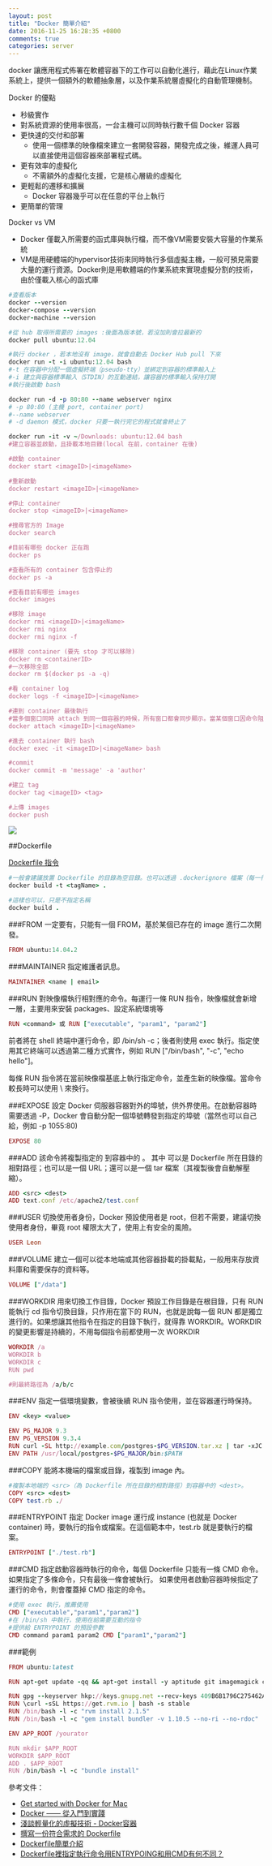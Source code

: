 ```yaml
---
layout: post
title: "Docker 簡單介紹"
date: 2016-11-25 16:28:35 +0800
comments: true
categories: server
---
```


docker 讓應用程式佈署在軟體容器下的工作可以自動化進行，藉此在Linux作業系統上，提供一個額外的軟體抽象層，以及作業系統層虛擬化的自動管理機制。

<!-- more -->

Docker 的優點

* 秒級實作
* 對系統資源的使用率很高，一台主機可以同時執行數千個 Docker 容器
* 更快速的交付和部署
	* 使用一個標準的映像檔來建立一套開發容器，開發完成之後，維運人員可以直接使用這個容器來部署程式碼。
* 更有效率的虛擬化
	* 不需額外的虛擬化支援，它是核心層級的虛擬化
* 更輕鬆的遷移和擴展
	* Docker 容器幾乎可以在任意的平台上執行
* 更簡單的管理

Docker vs VM

* Docker 僅載入所需要的函式庫與執行檔，而不像VM需要安裝大容量的作業系統
* VM是用硬體端的hypervisor技術來同時執行多個虛擬主機，一般可預見需要大量的運行資源。Docker則是用軟體端的作業系統來實現虛擬分割的技術，由於僅載入核心的函式庫

```ruby
#查看版本
docker --version
docker-compose --version
docker-machine --version

#從 hub 取得所需要的 images :後面為版本號，若沒加則會拉最新的
docker pull ubuntu:12.04 

#執行 docker ，若本地沒有 image，就會自動去 Docker Hub pull 下來
docker run -t -i ubuntu:12.04 bash
#-t 在容器中分配一個虛擬終端（pseudo-tty）並綁定到容器的標準輸入上
#-i 建立與容器標準輸入（STDIN）的互動連結，讓容器的標準輸入保持打開
#執行後啟動 bash

docker run -d -p 80:80 --name webserver nginx
# -p 80:80 (主機 port, container port)
#--name webserver
# -d daemon 模式，docker 只要一執行完它的程式就會終止了

docker run -it -v ~/Downloads: ubuntu:12.04 bash
#建立容器並啟動，且掛載本地目錄(local 在前，container 在後)

#啟動 container
docker start <imageID>|<imageName>

#重新啟動
docker restart <imageID>|<imageName>

#停止 container 
docker stop <imageID>|<imageName>

#搜尋官方的 Image
docker search 

#目前有哪些 docker 正在跑
docker ps

#查看所有的 container 包含停止的
docker ps -a 

#查看目前有哪些 images
docker images

#移除 image
docker rmi <imageID>|<imageName>
docker rmi nginx
docker rmi nginx -f

#移除 container (要先 stop 才可以移除)
docker rm <containerID>
#一次移除全部
docker rm $(docker ps -a -q)

#看 container log
docker logs -f <imageID>|<imageName>

#連到 container 最後執行
#當多個窗口同時 attach 到同一個容器的時候，所有窗口都會同步顯示。當某個窗口因命令阻塞時,其他窗口也無法執行操作了
docker attach <imageID>|<imageName>

#進去 container 執行 bash
docker exec -it <imageID>|<imageName> bash

#commit
docker commit -m 'message' -a 'author'

#建立 tag
docker tag <imageID> <tag>

#上傳 images
docker push
```

![](https://blog.fntsr.tw/wp-content/uploads/2014/12/Docker-Command-Diagram.png)


##Dockerfile

[Dockerfile 指令](https://philipzheng.gitbooks.io/docker_practice/content/dockerfile/instructions.html)

```ruby
#一般會建議放置 Dockerfile 的目錄為空目錄。也可以透過 .dockerignore 檔案（每一行新增一條排除模式：exclusion patterns）來讓 Docker 忽略路徑下的目錄和檔案。
docker build -t <tagName> .
  
#這樣也可以，只是不指定名稱
docker build .
```

###FROM
一定要有，只能有一個 FROM，基於某個已存在的 image 進行二次開發。

```ruby
FROM ubuntu:14.04.2
```

###MAINTAINER
指定維護者訊息。

```ruby
MAINTAINER <name | email>
```

###RUN
對映像檔執行相對應的命令。每運行一條 RUN 指令，映像檔就會新增一層，主要用來安裝 packages、設定系統環境等

```ruby
RUN <command> 或 RUN ["executable", "param1", "param2"]
```
前者將在 shell 終端中運行命令，即 /bin/sh -c；後者則使用 exec 執行。指定使用其它終端可以透過第二種方式實作，例如 RUN ["/bin/bash", "-c", "echo hello"]。

每條 RUN 指令將在當前映像檔基底上執行指定命令，並產生新的映像檔。當命令較長時可以使用 \ 來換行。


###EXPOSE
設定 Docker 伺服器容器對外的埠號，供外界使用。在啟動容器時需要透過 -P，Docker 會自動分配一個埠號轉發到指定的埠號（當然也可以自己給，例如 -p 1055:80)

```ruby
EXPOSE 80
```

###ADD
該命令將複製指定的 <src> 到容器中的 <dest>。 其中 <src> 可以是 Dockerfile 所在目錄的相對路徑；也可以是一個 URL；還可以是一個 tar 檔案（其複製後會自動解壓縮）。

```ruby
ADD <src> <dest>
ADD text.conf /etc/apache2/test.conf
```

###USER
切換使用者身份，Docker 預設使用者是 root，但若不需要，建議切換使用者身份，畢竟 root 權限太大了，使用上有安全的風險。

```ruby
USER Leon
```

###VOLUME
建立一個可以從本地端或其他容器掛載的掛載點，一般用來存放資料庫和需要保存的資料等。

```ruby
VOLUME ["/data"]
```

###WORKDIR
用來切換工作目錄，Docker 預設工作目錄是在根目錄，只有 RUN 能執行 cd 指令切換目錄，只作用在當下的 RUN，也就是說每一個 RUN 都是獨立進行的。如果想讓其他指令在指定的目錄下執行，就得靠 WORKDIR。WORKDIR 的變更影響是持續的，不用每個指令前都使用一次 WORKDIR 

```ruby
WORKDIR /a
WORKDIR b
WORKDIR c
RUN pwd

#則最終路徑為 /a/b/c
```

###ENV
指定一個環境變數，會被後續 RUN 指令使用，並在容器運行時保持。

```ruby
ENV <key> <value>

ENV PG_MAJOR 9.3
ENV PG_VERSION 9.3.4
RUN curl -SL http://example.com/postgres-$PG_VERSION.tar.xz | tar -xJC /usr/src/postgress && …
ENV PATH /usr/local/postgres-$PG_MAJOR/bin:$PATH
```

###COPY
能將本機端的檔案或目錄，複製到 image 內。

```ruby
#複製本地端的 <src>（為 Dockerfile 所在目錄的相對路徑）到容器中的 <dest>。
COPY <src> <dest>
COPY test.rb ./
```

###ENTRYPOINT
指定 Docker image 運行成 instance (也就是 Docker container) 時，要執行的指令或檔案。在這個範本中，test.rb 就是要執行的檔案。

```ruby
ENTRYPOINT ["./test.rb"] 
```

###CMD
指定啟動容器時執行的命令，每個 Dockerfile 只能有一條 CMD 命令。如果指定了多條命令，只有最後一條會被執行。
如果使用者啟動容器時候指定了運行的命令，則會覆蓋掉 CMD 指定的命令。

```ruby
#使用 exec 執行，推薦使用
CMD ["executable","param1","param2"] 
#在 /bin/sh 中執行，使用在給需要互動的指令
#提供給 ENTRYPOINT 的預設參數
CMD command param1 param2 CMD ["param1","param2"]
```

###範例
```ruby
FROM ubuntu:latest

RUN apt-get update -qq && apt-get install -y aptitude git imagemagick curl vim bash-completion htop nodejs mysql-client libmysqlclient-dev

RUN gpg --keyserver hkp://keys.gnupg.net --recv-keys 409B6B1796C275462A1703113804BB82D39DC0E3
RUN \curl -sSL https://get.rvm.io | bash -s stable
RUN /bin/bash -l -c "rvm install 2.1.5"
RUN /bin/bash -l -c "gem install bundler -v 1.10.5 --no-ri --no-rdoc"

ENV APP_ROOT /yourator

RUN mkdir $APP_ROOT
WORKDIR $APP_ROOT
ADD . $APP_ROOT
RUN /bin/bash -l -c "bundle install"
```

參考文件：

* [Get started with Docker for Mac](https://docs.docker.com/docker-for-mac/)
* [Docker —— 從入門到實踐](https://philipzheng.gitbooks.io/docker_practice/content/index.html)
* [淺談輕量化的虛擬技術 - Docker容器](http://www.cc.ntu.edu.tw/chinese/epaper/0036/20160321_3611.html)
* [撰寫一份符合需求的 Dockerfile](http://cepave.com/how-to-write-dockerfile/)
* [Dockerfile簡單介紹](http://bonze.tw/%E4%BC%BA%E6%9C%8D%E5%99%A8%E7%A0%94%E7%A9%B6%E5%AE%A4/dockerfile%E7%B0%A1%E5%96%AE%E4%BB%8B%E7%B4%B9)
* [Dockerfile裡指定執行命令用ENTRYPOING和用CMD有何不同？](https://segmentfault.com/q/1010000000417103)